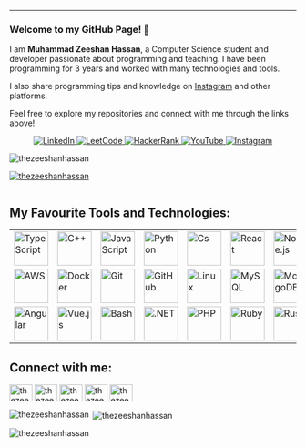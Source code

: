 

---

### Welcome to my GitHub Page! 👋

I am **Muhammad Zeeshan Hassan**, a Computer Science student and developer passionate about programming and teaching. I have been programming for 3 years and worked with many technologies and tools.

I also share programming tips and knowledge on [Instagram](https://instagram.com/thezeeshanhassan_) and other platforms.

Feel free to explore my repositories and connect with me through the links above!

<div align="center">
  <a href="https://linkedin.com/in/thezeeshanhassan" target="_blank">
    <img src="https://img.shields.io/badge/LinkedIn-0077B5?style=for-the-badge&logo=linkedin&logoColor=white" alt="LinkedIn">
  </a>
  <a href="https://leetcode.com/thezeeshanhassan" target="_blank">
    <img src="https://img.shields.io/badge/LeetCode-FE7A16?style=for-the-badge&logo=leetcode&logoColor=white" alt="LeetCode">
  </a>
  <a href="https://www.hackerrank.com/profile/thezeeshanhassan" target="_blank">
    <img src="https://img.shields.io/badge/HackerRank-2EC866?style=for-the-badge&logo=hackerrank&logoColor=white" alt="HackerRank">
  </a>
  <a href="https://www.youtube.com/@ZeeshanHassanKhawaja" target="_blank">
    <img src="https://img.shields.io/badge/YouTube-FF0000?style=for-the-badge&logo=youtube&logoColor=white" alt="YouTube">
  </a>
  <a href="https://instagram.com/thezeeshanhassan_" target="_blank">
    <img src="https://img.shields.io/badge/Instagram-E4405F?style=for-the-badge&logo=instagram&logoColor=white" alt="Instagram">
  </a>
</div>

<p align="left"> <img src="https://komarev.com/ghpvc/?username=thezeeshanhassan&label=Profile%20views&color=0e75b6&style=flat" alt="thezeeshanhassan" /> </p>
<p align="left"> <a href="https://github.com/ryo-ma/github-profile-trophy"><img src="https://github-profile-trophy.vercel.app/?username=thezeeshanhassan" alt="thezeeshanhassan" /></a> </p>
<p align="left"> <a href="https://twitter.com/" target="blank"><img src="https://img.shields.io/twitter/follow/?logo=twitter&style=for-the-badge" alt="" /></a> </p>


<h2 align="left"> My Favourite Tools and Technologies: </h2>
<div align="center">
  <table>
    <tr>
      <td><img src="https://skillicons.dev/icons?i=ts" alt="TypeScript" width="60" /></td>
      <td><img src="https://skillicons.dev/icons?i=cpp" alt="C++" width="60" /></td>
      <td><img src="https://skillicons.dev/icons?i=js" alt="JavaScript" width="60" /></td>
      <td><img src="https://skillicons.dev/icons?i=python" alt="Python" width="60" /></td>
      <td><img src="https://skillicons.dev/icons?i=cs" alt="Cs" width="60" /></td>
      <td><img src="https://skillicons.dev/icons?i=react" alt="React" width="60" /></td>
      <td><img src="https://skillicons.dev/icons?i=nodejs" alt="Node.js" width="60" /></td>
      <td><img src="https://skillicons.dev/icons?i=express" alt="express" width="60" /></td>
      <td><img src="https://skillicons.dev/icons?i=css" alt="CSS" width="60" /></td>
      <td><img src="https://skillicons.dev/icons?i=tailwind" alt="tailwind" width="60" /></td>
    </tr>
    <tr>
      <td><img src="https://skillicons.dev/icons?i=aws" alt="AWS" width="60" /></td>
      <td><img src="https://skillicons.dev/icons?i=docker" alt="Docker" width="60" /></td>
      <td><img src="https://skillicons.dev/icons?i=git" alt="Git" width="60" /></td>
      <td><img src="https://skillicons.dev/icons?i=github" alt="GitHub" width="60" /></td>
      <td><img src="https://skillicons.dev/icons?i=linux" alt="Linux" width="60" /></td>
      <td><img src="https://skillicons.dev/icons?i=mysql" alt="MySQL" width="60" /></td>
      <td><img src="https://skillicons.dev/icons?i=mongodb" alt="MongoDB" width="60" /></td>
      <td><img src="https://skillicons.dev/icons?i=postgres" alt="PostgreSQL" width="60" /></td>
      <td><img src="https://skillicons.dev/icons?i=redis" alt="Redis" width="60" /></td>
      <td><img src="https://skillicons.dev/icons?i=flutter" alt="Flutter" width="60" /></td>
    </tr>
    <tr>
      <td><img src="https://skillicons.dev/icons?i=angular" alt="Angular" width="60" /></td>
      <td><img src="https://skillicons.dev/icons?i=vue" alt="Vue.js" width="60" /></td>
      <td><img src="https://skillicons.dev/icons?i=bash" alt="Bash" width="60" /></td>
      <td><img src="https://skillicons.dev/icons?i=dotnet" alt=".NET" width="60" /></td>
      <td><img src="https://skillicons.dev/icons?i=php" alt="PHP" width="60" /></td>
      <td><img src="https://skillicons.dev/icons?i=ruby" alt="Ruby" width="60" /></td>
      <td><img src="https://skillicons.dev/icons?i=rust" alt="Rust" width="60" /></td>
      <td><img src="https://skillicons.dev/icons?i=swift" alt="Swift" width="60" /></td>
      <td><img src="https://skillicons.dev/icons?i=kotlin" alt="Kotlin" width="60" /></td>
      <td><img src="https://skillicons.dev/icons?i=go" alt="Go" width="60" /></td>
    </tr>
  </table>
</div>

<h2 align="left"> Connect with me: </h2>
<p align="left">
  <a href="https://linkedin.com/in/thezeeshanhassan" target="blank"><img align="center" src="https://raw.githubusercontent.com/rahuldkjain/github-profile-readme-generator/master/src/images/icons/Social/linked-in-alt.svg" alt="thezeeshanhassan" height="30" width="40" /></a>
  <a href="https://fb.com/thezeeshanhassan" target="blank"><img align="center" src="https://raw.githubusercontent.com/rahuldkjain/github-profile-readme-generator/master/src/images/icons/Social/facebook.svg" alt="thezeeshanhassan" height="30" width="40" /></a>
  <a href="https://instagram.com/thezeeshanhassan_" target="blank"><img align="center" src="https://raw.githubusercontent.com/rahuldkjain/github-profile-readme-generator/master/src/images/icons/Social/instagram.svg" alt="thezeeshanhassan_" height="30" width="40" /></a>
  <a href="https://www.hackerrank.com/thezeeshanhassan" target="blank"><img align="center" src="https://raw.githubusercontent.com/rahuldkjain/github-profile-readme-generator/master/src/images/icons/Social/hackerrank.svg" alt="thezeeshanhassan" height="30" width="40" /></a>
  <a href="https://www.leetcode.com/thezeeshanhassan" target="blank"><img align="center" src="https://raw.githubusercontent.com/rahuldkjain/github-profile-readme-generator/master/src/images/icons/Social/leet-code.svg" alt="thezeeshanhassan" height="30" width="40" /></a>
</p>

<p><img align="left" src="https://github-readme-stats.vercel.app/api/top-langs?username=thezeeshanhassan&show_icons=true&locale=en&layout=compact" alt="thezeeshanhassan" /></p>

<p>&nbsp;<img align="center" src="https://github-readme-stats.vercel.app/api?username=thezeeshanhassan&show_icons=true&locale=en" alt="thezeeshanhassan" /></p>

<p><img align="center" src="https://github-readme-streak-stats.herokuapp.com/?user=thezeeshanhassan&" alt="thezeeshanhassan" /></p>
